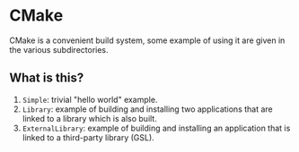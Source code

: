 # CMake

CMake is a convenient build system, some example of using it are given in the
various subdirectories.

## What is this?

1. `Simple`: trivial "hello world" example.
1. `Library`: example of building and installing two applications that are
   linked to a library which is also built.
1. `ExternalLibrary`: example of building and installing an application that is
   linked to a third-party library (GSL).
